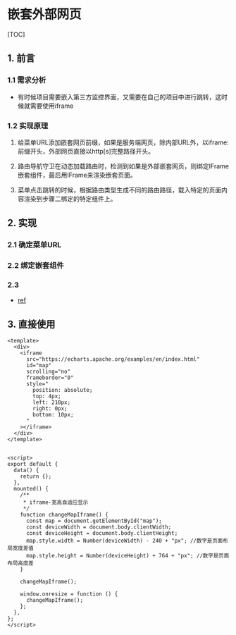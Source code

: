 # 嵌套外部网页

[TOC]

## 1. 前言

### 1.1 需求分析

- 有时候项目需要嵌入第三方监控界面，又需要在自己的项目中进行跳转，这时候就需要使用iframe

### 1.2 实现原理

1. 给菜单URL添加嵌套网页前缀，如果是服务端网页，除内部URL外，以iframe:前缀开头，外部网页直接以http[s]完整路径开头。

2. 路由导航守卫在动态加载路由时，检测到如果是外部嵌套网页，则绑定IFrame嵌套组件，最后用IFrame来渲染嵌套页面。

3. 菜单点击跳转的时候，根据路由类型生成不同的路由路径，载入特定的页面内容渲染到步骤二绑定的特定组件上。



## 2. 实现

### 2.1 确定菜单URL

### 2.2 绑定嵌套组件

### 2.3



- [ref](https://cloud.tencent.com/developer/article/1448305)





## 3. 直接使用

```vue
<template>
  <div>
    <iframe
      src="https://echarts.apache.org/examples/en/index.html"
      id="map"
      scrolling="no"
      frameborder="0"
      style="
        position: absolute;
        top: 4px;
        left: 210px;
        right: 0px;
        bottom: 10px;
      "
    ></iframe>
  </div>
</template>
 
 
<script>
export default {
  data() {
    return {};
  },
  mounted() {
    /**
     * iframe-宽高自适应显示
     */
    function changeMapIframe() {
      const map = document.getElementById("map");
      const deviceWidth = document.body.clientWidth;
      const deviceHeight = document.body.clientHeight;
      map.style.width = Number(deviceWidth) - 240 + "px"; //数字是页面布局宽度差值
      map.style.height = Number(deviceHeight) + 764 + "px"; //数字是页面布局高度差
    }

    changeMapIframe();

    window.onresize = function () {
      changeMapIframe();
    };
  },
};
</script>

```


